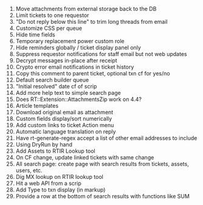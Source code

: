 1. Move attachments from external storage back to the DB
1. Limit tickets to one requestor
1. "Do not reply below this line" to trim long threads from email
1. Customize CSS per queue
1. Hide time fields
1. Temporary replacement power custom role
1. Hide reminders globally / ticket display panel only
1. Suppress requestor notifications for staff email but not web updates
1. Decrypt messages in-place after receipt
1. Crypto error email notifications in ticket history
1. Copy this comment to parent ticket, optional txn cf for yes/no
1. Default search builder queue
1. "Initial resolved" date cf of scrip
1. Add more help text to simple search page
1. Does RT::Extension::AttachmentsZip work on 4.4?
1. Article templates
1. Download original email as attachment
1. Custom fields display/sort numerically
1. Add custom links to ticket Action menu
1. Automatic language translation on reply
1. Have rt-generate-regex accept a list of other email addresses to include
1. Using DryRun by hand
1. Add Assets to RTIR Lookup tool
1. On CF change, update linked tickets with same change
1. All search page: create page with search results from tickets, assets, users, etc.
1. Dig MX lookup on RTIR lookup tool
1. Hit a web API from a scrip
1. Add Type to txn display (in markup)
1. Provide a row at the bottom of search results with functions like SUM
